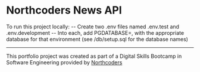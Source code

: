 # Northcoders News API

To run this project locally:
-- Create two .env files named .env.test and .env.development
-- Into each, add PGDATABASE=, with the appropriate database for that environment (see /db/setup.sql for the database names)

---

This portfolio project was created as part of a Digital Skills Bootcamp in Software Engineering provided by [Northcoders](https://northcoders.com/)
